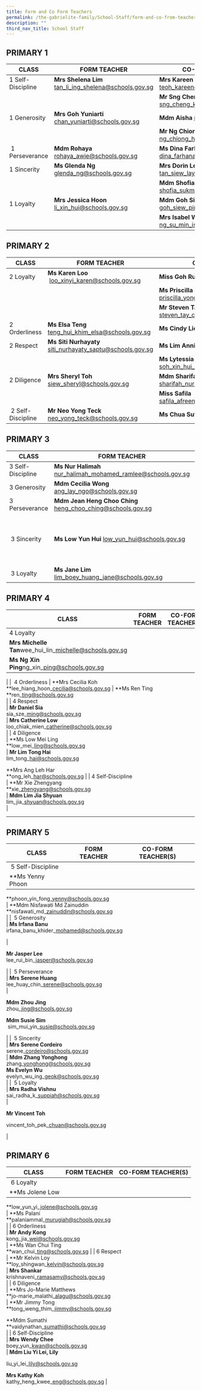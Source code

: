 ```yaml
---
title: Form and Co Form Teachers
permalink: /the-gabrielite-family/School-Staff/form-and-co-from-teachers/
description: ""
third_nav_title: School Staff
---
```

**PRIMARY 1**
-------------

| CLASS | FORM TEACHER | CO-FORM TEACHER(S) |
| --- | --- | --- |
| 1 Self-Discipline | **Mrs Shelena Lim** tan_li_ing_shelena@schools.gov.sg | **Mrs Kareen Wong** teoh_kareen@schools.gov.sg | 
||| **Mr Sng Cheng Kiang** sng_cheng_kiang@schools.gov.sg  
| 1 Generosity  | **Mrs Goh Yuniarti** chan_yuniarti@schools.gov.sg | **Mdm Aisha** noor_aisha@schools.gov.sg
|||**Mr Ng Chiong Hoe** ng_chiong_hoe@schools.gov.sg  
| 1 Perseverance | **Mdm Rohaya** rohaya_awie@schools.gov.sg  | **Ms Dina Farhana** dina_farhana_hashim@schools.gov.sg
| 1 Sincerity  | **Ms Glenda Ng** glenda_ng@schools.gov.sg | **Mrs Dorin Lee** tan_siew_lay_a@schools.gov.sg 
|||**Mdm Shofia** shofia_sukma_nasirjaya@schools.gov.sg |
| 1 Loyalty | **Mrs Jessica Hoon**  li_xin_hui@schools.gov.sg |**Mdm Goh Siew Ping** goh_siew_ping@schools.gov.sg  
|||**Mrs Isabel Wong**  ng_su_min_isabel@schools.gov.sg|

**PRIMARY 2**
-------------

| CLASS | FORM TEACHER | CO-FORM TEACHER(S) |
| --- | --- | --- |
| 2 Loyalty  | **Ms Karen Loo**  loo_xinyi_karen@schools.gov.sg | **Miss Goh Ruoyi** goh_ruoyi@schools.gov.sg  
||| **Ms Priscilla Yong**  priscilla_yong@schools.gov.sg  
||| **Mr Steven Tay**  steven_tay_choon_huat@schools.gov.sg  
| 2 Orderliness | **Ms Elsa Teng** teng_hui_khim_elsa@schools.gov.sg | **Ms Cindy Liong** liong_cindy@schools.gov.sg |
| 2 Respect | **Ms Siti Nurhayaty** siti_nurhayaty_saptu@schools.gov.sg | **Ms Lim Annie** lim_annie@schools.gov.sg 
||| **Ms Lytessia Soh** soh_xin_hui_lytessia@schools.gov.sg  
| 2 Diligence  | **Mrs Sheryl Toh**  siew_sheryl@schools.gov.sg  | **Mdm Sharifah Nurulhuda** sharifah_nurulhuda_taha_a@schools.gov.sg
||| **Miss Safila** safila_afreen_basheer_ahamed@schools.gov.sg |
|  2 Self-Discipline | **Mr Neo Yong Teck** neo_yong_teck@schools.gov.sg | **Ms Chua Suting** chua_suting@schools.gov.sg |

**PRIMARY 3**
-------------
| CLASS | FORM TEACHER | CO-FORM TEACHER(S) |
| --- | --- | --- |
| 3 Self-Discipline | **Ms Nur Halimah** nur_halimah_mohamed_ramlee@schools.gov.sg  | **Mr Sean De Zilva** sean_de_zilva@schools.gov.sg  
| 3 Generosity  | **Mdm Cecilia Wong**  ang_lay_ngo@schools.gov.sg  | **Mrs Isabella Tan** isabella_sim@schools.gov.sg  
| 3 Perseverance  | **Mdm Jean Heng Choo Ching**   heng_choo_ching@schools.gov.sg  |**Ms Shirlee**  moo_pei_san@schools.gov.sg  
||| **Ms Maureen** jansen_maureen_anne@schools.gov.sg  
|  3 Sincerity  | **Ms Low Yun Hui** low_yun_hui@schools.gov.sg  | **Mdm Chitra** chitra_devi_kasiviswanathan@schools.gov.sg  
|||**Mr Quek Guan Hui** quek_guan_hui@schools.gov.sg  
|  3 Loyalty  | **Ms Jane Lim** lim_boey_huang_jane@schools.gov.sg  | **Mr Hamzah**  muhamad_hamzah_rohi@schools.gov.sg |

**PRIMARY 4**
-------------

  

| CLASS  | FORM TEACHER | CO-FORM TEACHER(S) |
| --- | --- | --- |
| 4 Loyalty  
 | **Mrs Michelle Tan**wee\_hui\_lin\_michelle@schools.gov.sg  
 | **Ms Ng Xin Ping**ng\_xin\_ping@schools.gov.sg  
 |
|  4 Orderliness | **Mrs Cecilia Koh  
**lee\_hiang\_hoon\_cecilia@schools.gov.sg | **Ms Ren Ting  
**ren\_ting@schools.gov.sg  
 |
| 4 Respect  
 | **Mr Daniel Sia**   
sia\_sze\_ming@schools.gov.sg  
 | **Mrs Catherine Low**  
loo\_chiak\_mien\_catherine@schools.gov.sg  
 |
| 4 Diligence  
 | **Ms Low Mei Ling  
**low\_mei\_ling@schools.gov.sg  
 | **Mr Lim Tong Hai**  
lim\_tong\_hai@schools.gov.sg  
  
**Mrs Ang Leh Har  
**ong\_leh\_har@schools.gov.sg |
| 4 Self-Discipline  
 | **Mr Xie Zhengyang  
**xie\_zhengyang@schools.gov.sg  
 | **Mdm Lim Jia Shyuan**   
lim\_jia\_shyuan@schools.gov.sg  
 |

  

  

---

**PRIMARY 5**
-------------

  

| CLASS | FORM TEACHER | CO-FORM TEACHER(S) |
| --- | --- | --- |
|  5 Self-Discipline   
 | **Ms Yenny Phoon  
**phoon\_yin\_fong\_yenny@schools.gov.sg  
 | **Mdm Nisfawati Md Zainuddin  
**nisfawati\_md\_zainuddin@schools.gov.sg  
 |
|  5 Generosity  
 | **Ms Irfana Banu**   
irfana\_banu\_khider\_mohamed@schools.gov.sg

 | 

**Mr Jasper Lee**  
lee\_rui\_bin\_jasper@schools.gov.sg

 |
|  5 Perseverance  
 | **Mrs Serene Huang**  
lee\_huay\_chin\_serene@schools.gov.sg  
 | 

**Mdm Zhou Jing**  
zhou\_jing@schools.gov.sg  

  

**Mdm Susie Sim**  
 sim\_mui\_yin\_susie@schools.gov.sg

 |
|  5 Sincerity  
 | **Mrs Serene Cordeiro**  
serene\_cordeiro@schools.gov.sg  
 | **Mdm Zhang Yonghong**  
zhang\_yonghong@schools.gov.sg  
**Ms Evelyn Wu**  
evelyn\_wu\_ing\_geok@schools.gov.sg  
 |
|  5 Loyalty  
 | **Mrs Radha Vishnu**  
sai\_radha\_k\_suppiah@schools.gov.sg  
 | 

**Mr Vincent Toh**  

vincent\_toh\_pek\_chuan@schools.gov.sg

 |

  

**PRIMARY 6**
-------------

  

| CLASS  | FORM TEACHER | CO-FORM TEACHER(S) |
| --- | --- | --- |
|  6 Loyalty  
 | **Ms Jolene Low  
**low\_yun\_yi\_jolene@schools.gov.sg  
 | **Ms Palani  
**palaniammal\_murugiah@schools.gov.sg  
 |
| 6 Orderliness  
 | **Mr Andy Kong**  
kong\_jia\_wei@schools.gov.sg  
 | **Ms Wan Chui Ting  
**wan\_chui\_ting@schools.gov.sg |
| 6 Respect  
 | **Mr Kelvin Loy  
**loy\_shingwan\_kelvin@schools.gov.sg  
 | **Mrs Shankar**  
krishnaveni\_ramasamy@schools.gov.sg  
 |
| 6 Diligence  
 | **Mrs Jo-Marie Matthews  
**jo-marie\_malathi\_alagu@schools.gov.sg  
 | **Mr Jimmy Tong  
**tong\_weng\_thim\_jimmy@schools.gov.sg  
  
**Mdm Sumathi  
**vaidynathan\_sumathi@schools.gov.sg  
 |
| 6 Self-Discipline  
 | **Mrs Wendy Chee**   
boey\_yun\_kwan@schools.gov.sg   
 | 
**Mdm Liu Yi Lei, Lily**  

liu\_yi\_lei\_lily@schools.gov.sg  
  
**Mrs Kathy Koh**   
kathy\_heng\_kwee\_eng@schools.gov.sg |